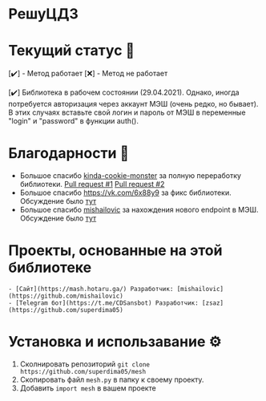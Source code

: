 # РешуЦДЗ 

    
# Текущий статус 🗿
  [:heavy_check_mark:] - Метод работает
  [:x:] - Метод не работает
  
  [:heavy_check_mark:] Библиотека в рабочем состоянии (29.04.2021). Однако, иногда потребуется авторизация через аккаунт МЭШ (очень редко, но бывает). В этих случаях вставьте свой логин и пароль от МЭШ в переменные "login" и "password" в функции auth().
    
# Благодарности 🙏
 - Большое спасибо [kinda-cookie-monster](https://github.com/kinda-cookie-monster) за полную переработку библиотеки. [Pull request #1](https://github.com/superdima05/mesh/pull/6) [Pull request #2](https://github.com/superdima05/mesh/pull/7)
 - Большое спасибо https://vk.com/6x88y9 за фикс библиотеки. Обсуждение было [тут](https://github.com/superdima05/mesh/issues/1)
 - Большое спасибо [mishailovic](https://github.com/mishailovic) за нахождения нового endpoint в МЭШ. Обсуждение было [тут](https://github.com/superdima05/mesh/issues/3)

# Проекты, основанные на этой библиотеке
    - [Сайт](https://mash.hotaru.ga/) Разработчик: [mishailovic](https://github.com/mishailovic)
    - [Telegram бот](https://t.me/CDSansbot) Разработчик: [zsaz](https://github.com/superdima05)
    
# Установка и использавание ⚙️
  1. Сколнировать репозиторий `git clone https://github.com/superdima05/mesh`
  2. Скопировать файл `mesh.py` в папку к своему проекту.
  3. Добавить `import mesh` в вашем проекте
